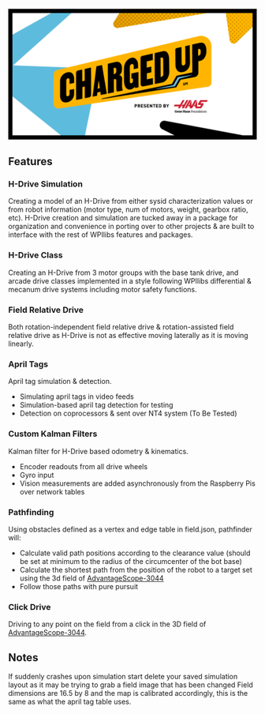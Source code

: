 ![Charged-Up](charged-up.png)
## Features
### H-Drive Simulation
Creating a model of an H-Drive from either sysid characterization values or from robot information (motor type, num of motors, weight, gearbox ratio, etc). H-Drive creation and simulation are tucked away in a package for organization and convenience in porting over to other projects & are built to interface with the rest of WPIlibs features and packages.
### H-Drive Class
Creating an H-Drive from 3 motor groups with the base tank drive, and arcade drive classes implemented in a style following WPIlibs differential & mecanum drive systems including motor safety functions.
### Field Relative Drive
Both rotation-independent field relative drive & rotation-assisted field relative drive as H-Drive is not as effective moving laterally as it is moving linearly.
### April Tags
April tag simulation & detection.
- Simulating april tags in video feeds
- Simulation-based april tag detection for testing
- Detection on coprocessors & sent over NT4 system (To Be Tested)
### Custom Kalman Filters
Kalman filter for H-Drive based odometry & kinematics.
- Encoder readouts from all drive wheels
- Gyro input
- Vision measurements are added asynchronously from the Raspberry Pis over network tables
### Pathfinding
Using obstacles defined as a vertex and edge table in field.json, pathfinder will:
- Calculate valid path positions according to the clearance value (should be set at minimum to the radius of the circumcenter of the bot base)
- Calculate the shortest path from the position of the robot to a target set using the 3d field of [AdvantageScope-3044](https://github.com/FRCTeam3044/AdvantageScope-3044)
- Follow those paths with pure pursuit
### Click Drive
Driving to any point on the field from a click in the 3D field of [AdvantageScope-3044](https://github.com/FRCTeam3044/AdvantageScope-3044).

## Notes
If suddenly crashes upon simulation start delete your saved simulation layout as it may be trying to grab a field image that has been changed
Field dimensions are 16.5 by 8 and the map is calibrated accordingly, this is the same as what the april tag table uses.